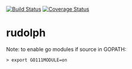 [![Build Status](https://travis-ci.org/dhruv11/rudolph.svg?branch=master)](https://travis-ci.org/dhruv11/rudolph) 
[![Coverage Status](https://coveralls.io/repos/github/dhruv11/rudolph/badge.svg?branch=master&service=github)](https://coveralls.io/github/dhruv11/rudolph?branch=master)

# rudolph

Note: to enable go modules if source in GOPATH:

    > export GO111MODULE=on
